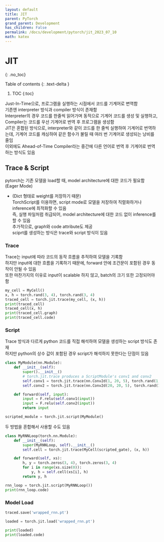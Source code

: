 ```yaml
---
layout: default
title: JIT
parent: PyTorch
grand_parent: Development
has_children: False
permalink: /docs/development/pytorch/jit_2023_07_10
math: katex
---
```


# JIT
{: .no_toc}


Table of contents
{: .text-delta }
1. TOC
{:toc}

Just-In-Time으로, 프로그램을 실행하는 시점에서 코드를 기계어로 변역함 <br>
기존엔 interpreter 방식과 compiler 방식이 존재함 <br>
Interpreter의 경우 코드를 한줄씩 읽어가며 동적으로 기계어 코드를 생성 및 실행하고, Compiler는 코드를 우선 기계어로 번역 후 프로그램을 생성함 <br>
JIT은 혼합된 방식으로, interpreter와 같이 코드를 한 줄씩 실행하여 기계어로 번역하는데, 기계어 코드를 캐싱하여 같은 함수가 불릴 때 여러 번 기계어로 생성되는 낭비를 줄임 <br>
이외에도 Ahead-of-Time Compiler라는 중간에 다른 언어로 번역 후 기계어로 번역하는 방식도 있음 <br>

## Trace & Script
pytorch는 기존 모델을 load할 때, model architecture에 대한 코드가 필요함 (Eager Mode) <br>
- (Dict 형태로 weight를 저장하기 때문) <br>
TorchScript를 이용하면, script mode로 모델을 저장하여 직렬화하거나 inference에 최적화할 수 있음 <br>
즉, 실행 파일처럼 취급되어, model architecture에 대한 코드 없이 inference를 할 수 있음 <br>
추가적으로, graph와 code attribute도 제공 <br>
sciprt를 생성하는 방식은 trace와 script 방식이 있음 <br>

### Trace
Trace는 input에 따라 코드의 동작 흐름을 추적하여 모델을 기록함 <br>
하지만 input에 대한 흐름을 기록하기 때문에, forward 안에 조건문이 포함된 경우 동작이 안될 수 있음 <br>
또한 마찬가지의 이유로  input이 scalable 하지 않고,  batch의 크기  또한 고정되어야 함 <br>
```python
my_cell = MyCell()
x, h = torch.rand(3, 4), torch.rand(3, 4)
traced_cell = torch.jit.trace(my_cell, (x, h))
print(traced_cell)
traced_cell(x, h)
print(traced_cell.graph)
print(traced_cell.code)
```

### Script
Trace 방식과 다르게 python 코드를 직접 해석하여 모델을 생성하는 script 방식도 존재 <br>
하지만 python의 상수 값이 포함된 경우 script가 해석하지 못한다는 단점이 있음 <br>
```python
class MyModule(nn.Module):
    def __init__(self):
        super().__init__()
        # torch.jit.trace produces a ScriptModule's conv1 and conv2
        self.conv1 = torch.jit.trace(nn.Conv2d(1, 20, 5), torch.rand(1, 1, 16, 16))
        self.conv2 = torch.jit.trace(nn.Conv2d(20, 20, 5), torch.rand(1, 20, 16, 16))

    def forward(self, input):
        input = F.relu(self.conv1(input))
        input = F.relu(self.conv2(input))
        return input

scripted_module = torch.jit.script(MyModule()
```
두 방법을 혼합해서 사용할 수도 있음 <br>
```python
class MyRNNLoop(torch.nn.Module):
    def __init__(self):
        super(MyRNNLoop, self).__init__()
        self.cell = torch.jit.trace(MyCell(scripted_gate), (x, h))

    def forward(self, xs):
        h, y = torch.zeros(3, 4), torch.zeros(3, 4)
        for i in range(xs.size(0)):
            y, h = self.cell(xs[i], h)
        return y, h

rnn_loop = torch.jit.script(MyRNNLoop())
print(rnn_loop.code)
```

### Model Load
```python
traced.save('wrapped_rnn.pt')

loaded = torch.jit.load('wrapped_rnn.pt')

print(loaded)
print(loaded.code)
```